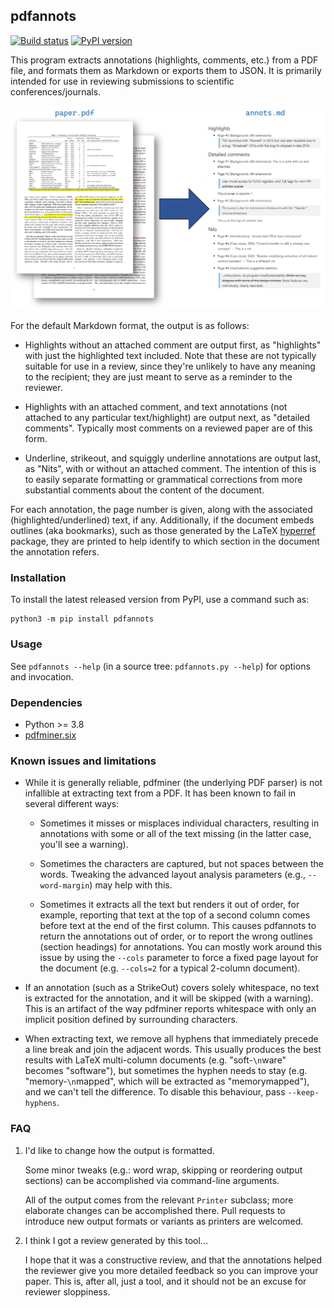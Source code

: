 ## pdfannots

[![Build status](https://github.com/0xabu/pdfannots/actions/workflows/python-checks.yml/badge.svg)](https://github.com/0xabu/pdfannots/actions/workflows/python-checks.yml)
[![PyPI version](https://img.shields.io/pypi/v/pdfannots)](https://pypi.org/project/pdfannots/)

This program extracts annotations (highlights, comments, etc.) from a PDF file,
and formats them as Markdown or exports them to JSON. It is primarily intended
for use in reviewing submissions to scientific conferences/journals.

![Sample/demo of pdfannots extracting Markdown from an annotated PDF](doc/demo.png)

For the default Markdown format, the output is as follows:

 * Highlights without an attached comment are output first, as
   "highlights" with just the highlighted text included. Note that
   these are not typically suitable for use in a review, since they're
   unlikely to have any meaning to the recipient; they are just meant
   to serve as a reminder to the reviewer.

 * Highlights with an attached comment, and text annotations (not
   attached to any particular text/highlight) are output next, as
   "detailed comments". Typically most comments on a reviewed paper
   are of this form.

 * Underline, strikeout, and squiggly underline annotations are output
   last, as "Nits", with or without an attached comment. The intention
   of this is to easily separate formatting or grammatical corrections
   from more substantial comments about the content of the document.

For each annotation, the page number is given, along with the associated
(highlighted/underlined) text, if any. Additionally, if the document embeds
outlines (aka bookmarks), such as those generated by the LaTeX
[hyperref](https://ctan.org/pkg/hyperref) package, they are printed to help
identify to which section in the document the annotation refers.


### Installation

To install the latest released version from PyPI, use a command such as:
```
python3 -m pip install pdfannots
```


### Usage

See `pdfannots --help` (in a source tree: `pdfannots.py --help`) for
options and invocation.


### Dependencies

 * Python >= 3.8
 * [pdfminer.six](https://github.com/pdfminer/pdfminer.six)


### Known issues and limitations

 * While it is generally reliable, pdfminer (the underlying PDF parser) is
   not infallible at extracting text from a PDF. It has been known to fail
   in several different ways:

    * Sometimes it misses or misplaces individual characters, resulting in
      annotations with some or all of the text missing (in the latter case,
      you'll see a warning).

    * Sometimes the characters are captured, but not spaces between the words.
      Tweaking the advanced layout analysis parameters (e.g., `--word-margin`)
      may help with this.

    * Sometimes it extracts all the text but renders it out of order, for
      example, reporting that text at the top of a second column comes before
      text at the end of the first column. This causes pdfannots to return the
      annotations out of order, or to report the wrong outlines (section
      headings) for annotations. You can mostly work around this issue by using
      the `--cols` parameter to force a fixed page layout for the document
      (e.g. `--cols=2` for a typical 2-column document).

 * If an annotation (such as a StrikeOut) covers solely whitespace, no text is
   extracted for the annotation, and it will be skipped (with a warning). This
   is an artifact of the way pdfminer reports whitespace with only an implicit
   position defined by surrounding characters.

 * When extracting text, we remove all hyphens that immediately precede a line
   break and join the adjacent words. This usually produces the best results
   with LaTeX multi-column documents (e.g. "soft-`\n`ware" becomes "software"),
   but sometimes the hyphen needs to stay (e.g. "memory-`\n`mapped", which will be
   extracted as "memorymapped"), and we can't tell the difference. To disable
   this behaviour, pass `--keep-hyphens`.


### FAQ

 1. I'd like to change how the output is formatted.

    Some minor tweaks (e.g.: word wrap, skipping or reordering output sections)
    can be accomplished via command-line arguments.

    All of the output comes from the relevant `Printer` subclass; more elaborate
    changes can be accomplished there. Pull requests to introduce new output
    formats or variants as printers are welcomed.

 2. I think I got a review generated by this tool...

    I hope that it was a constructive review, and that the annotations
    helped the reviewer give you more detailed feedback so you can improve
    your paper. This is, after all, just a tool, and it should not be an
    excuse for reviewer sloppiness.

